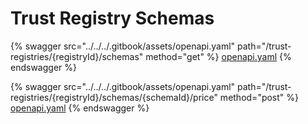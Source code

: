 # Trust Registry Schemas

{% swagger src="../../../.gitbook/assets/openapi.yaml" path="/trust-registries/{registryId}/schemas" method="get" %}
[openapi.yaml](../../../.gitbook/assets/openapi.yaml)
{% endswagger %}

{% swagger src="../../../.gitbook/assets/openapi.yaml" path="/trust-registries/{registryId}/schemas/{schemaId}/price" method="post" %}
[openapi.yaml](../../../.gitbook/assets/openapi.yaml)
{% endswagger %}
